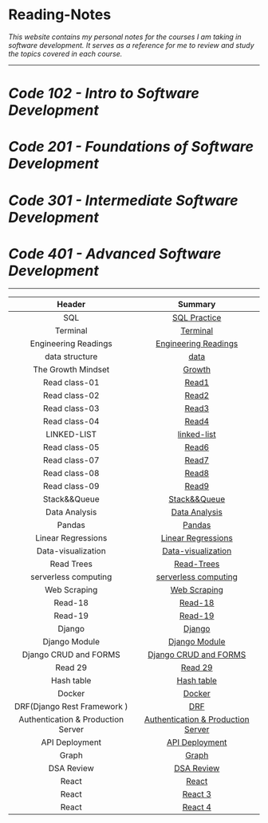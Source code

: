 # Reading-Notes

*This website contains my personal notes for the courses I am taking in software development. It serves as a reference for me to review and study the topics covered in each course.*

---

# ***Code 102 - Intro to Software Development***
# ***Code 201 - Foundations of Software Development***
# ***Code 301 - Intermediate Software Development***
# *Code 401 - Advanced Software Development*


---


|       Header       |             Summary             |
| :----------------: | :-----------------------------: |
|        SQL         |    [SQL Practice](./Sql.md)     |
|      Terminal      |    [Terminal](./Terminal.md)    |
| Engineering Readings|   [Engineering Readings](./Engineering-Readings.md)|
|   data structure    |       [data](./Data-Structures-and-Algorithms.md)       |
| The Growth Mindset | [Growth](./TheGrowthMindset.md) |
|   Read class-01    |       [Read1](./Read1.md)       |
|   Read class-02    |       [Read2](./Read2.md)       |
|   Read class-03    |       [Read3](./Read3.md)       |
|   Read class-04    |       [Read4](./Read4.md)       |
|   LINKED-LIST      |       [linked-list](./Read5.md)   |
|   Read class-05      |       [Read6](./Read6.md)   |
|   Read class-07      |       [Read7](./Read7.md)   |
|   Read class-08      |       [Read8](./Read8.md)   |
|   Read class-09      |       [Read9](./Read9.md)   |
|   Stack&&Queue      |       [Stack&&Queue](./stack_queue.md)|
|   Data Analysis      |       [Data Analysis](./stack_queue.md)|
|   Pandas      |       [Pandas](./Read11.md)|
|   Linear Regressions      |       [Linear Regressions](./Linear_Regressions.md)|
|   Data-visualization      |       [Data-visualization ](./Data-Visualization.md)|
|   Read Trees      |       [Read-Trees](./Read-Trees.md)|
|   serverless computing      | [serverless computing](./serverless_computing.md)|
|   Web Scraping      | [Web Scraping](./Web_Scraping.md)|
|   Read-18      | [Read-18](./Read-18.md)|
|   Read-19      | [Read-19](./Read-19.md)|
|   Django      | [Django](./Django.md)|
|   Django Module      | [Django Module](./Django_Module.md)|
|   Django CRUD and FORMS     | [Django CRUD and FORMS](./Django_CRUD_FORM.MD)|
|   Read 29     | [Read 29](./Read29.md)|
|   Hash table     | [Hash table](./Hash_table.md)|
|   Docker     | [Docker](./Docker.md)|
|   DRF(Django Rest Framework )     | [DRF](./DRF.md)|
|   Authentication & Production Server  | [Authentication & Production Server](./Authentication_Production_Server.md)|
|   API Deployment  | [API Deployment](./API_Deployment.md)|
|   Graph | [Graph](./Graph.md)|
|   DSA Review | [DSA Review](./DSA_Review.md)|
|   React | [React](./React.md)|
|   React | [React 3](./React3.md)|
|   React | [React 4](./React4.md)|




